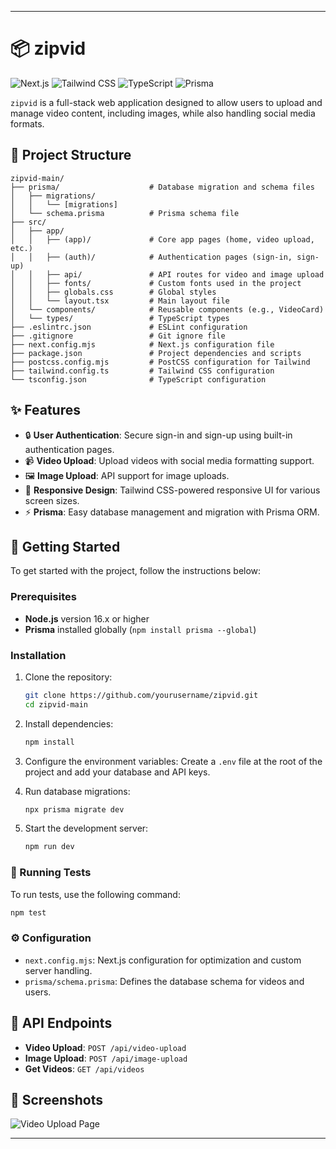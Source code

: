 

---

# 📦 zipvid

![Next.js](https://img.shields.io/badge/Next.js-11-black?style=for-the-badge&logo=next.js) ![Tailwind CSS](https://img.shields.io/badge/Tailwind%20CSS-11-green?style=for-the-badge&logo=tailwindcss) ![TypeScript](https://img.shields.io/badge/TypeScript-11-blue?style=for-the-badge&logo=typescript) ![Prisma](https://img.shields.io/badge/Prisma-11-lightblue?style=for-the-badge&logo=prisma)

`zipvid` is a full-stack web application designed to allow users to upload and manage video content, including images, while also handling social media formats.

## 📁 Project Structure

```
zipvid-main/
├── prisma/                    # Database migration and schema files
│   ├── migrations/
│   │   └── [migrations]
│   └── schema.prisma          # Prisma schema file
├── src/
│   ├── app/
│   │   ├── (app)/             # Core app pages (home, video upload, etc.)
│   │   ├── (auth)/            # Authentication pages (sign-in, sign-up)
│   │   ├── api/               # API routes for video and image upload
│   │   ├── fonts/             # Custom fonts used in the project
│   │   ├── globals.css        # Global styles
│   │   └── layout.tsx         # Main layout file
│   └── components/            # Reusable components (e.g., VideoCard)
│   └── types/                 # TypeScript types
├── .eslintrc.json             # ESLint configuration
├── .gitignore                 # Git ignore file
├── next.config.mjs            # Next.js configuration file
├── package.json               # Project dependencies and scripts
├── postcss.config.mjs         # PostCSS configuration for Tailwind
├── tailwind.config.ts         # Tailwind CSS configuration
└── tsconfig.json              # TypeScript configuration
```

## ✨ Features

- 🔒 **User Authentication**: Secure sign-in and sign-up using built-in authentication pages.
- 📹 **Video Upload**: Upload videos with social media formatting support.
- 🖼️ **Image Upload**: API support for image uploads.
- 🎨 **Responsive Design**: Tailwind CSS-powered responsive UI for various screen sizes.
- ⚡ **Prisma**: Easy database management and migration with Prisma ORM.

## 🚀 Getting Started

To get started with the project, follow the instructions below:

### Prerequisites

- **Node.js** version 16.x or higher
- **Prisma** installed globally (`npm install prisma --global`)

### Installation

1. Clone the repository:
    ```bash
    git clone https://github.com/yourusername/zipvid.git
    cd zipvid-main
    ```

2. Install dependencies:
    ```bash
    npm install
    ```

3. Configure the environment variables:
    Create a `.env` file at the root of the project and add your database and API keys.

4. Run database migrations:
    ```bash
    npx prisma migrate dev
    ```

5. Start the development server:
    ```bash
    npm run dev
    ```

### 🧪 Running Tests

To run tests, use the following command:
```bash
npm test
```

### ⚙️ Configuration

- `next.config.mjs`: Next.js configuration for optimization and custom server handling.
- `prisma/schema.prisma`: Defines the database schema for videos and users.

## 📂 API Endpoints

- **Video Upload**: `POST /api/video-upload`
- **Image Upload**: `POST /api/image-upload`
- **Get Videos**: `GET /api/videos`

## 📸 Screenshots

![Video Upload Page](https://i.ibb.co.com/b6KdTjq/02-10-2024-10-33-10-REC.png)

---

